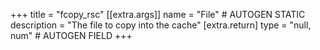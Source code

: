 +++
title = "fcopy_rsc"
[[extra.args]]
name = "File" # AUTOGEN STATIC
description = "The file to copy into the cache"
[extra.return]
type = "null, num" # AUTOGEN FIELD
+++